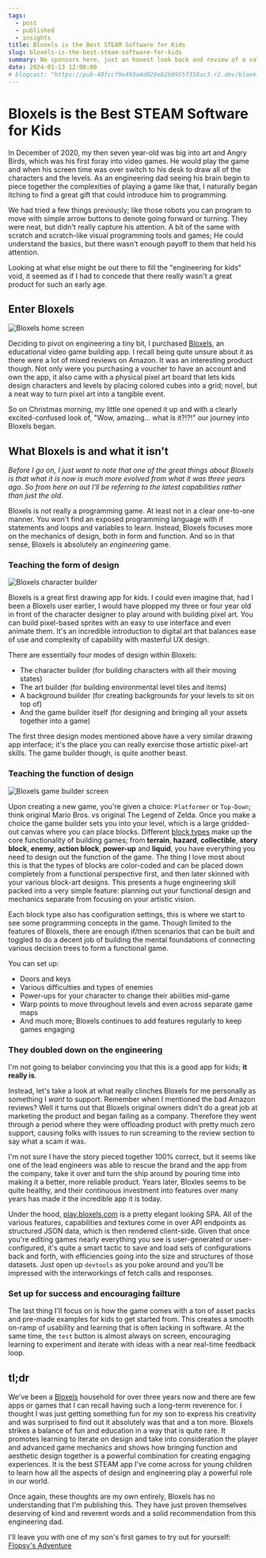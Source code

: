```yaml
---
tags:
  - post
  - published
  - insights
title: Bloxels is the Best STEAM Software for Kids
slug: bloxels-is-the-best-steam-software-for-kids
summary: No sponsors here, just an honest look back and review of a valuable and endlessly fun educational game for kids.
date: 2024-01-13 12:00:00
# blogcast: "https://pub-40fccf9e493a4d029eb2b8955f358ac3.r2.dev/bloxels-is-the-best-steam-software-for-kids.mp3"
---
```


# Bloxels is the Best STEAM Software for Kids

In December of 2020, my then seven year-old was big into art and Angry Birds, which was his first foray into video games. He would play the game and when his screen time was over switch to his desk to draw all of the characters and the levels. As an engineering dad seeing his brain begin to piece together the complexities of playing a game like that, I naturally began itching to find a great gift that could introduce him to programming.

We had tried a few things previously; like those robots you can program to move with simple arrow buttons to denote going forward or turning. They were neat, but didn't really capture his attention. A bit of the same with scratch and scratch-like visual programming tools and games; He could understand the basics, but there wasn't enough payoff to them that held his attention.

Looking at what else might be out there to fill the "engineering for kids" void, it seemed as if I had to concede that there really wasn't a great product for such an early age.

## Enter Bloxels

![Bloxels home screen](/static/blog/bloxels/bloxels.png)

Deciding to pivot on engineering a tiny bit, I purchased [Bloxels](https://bloxels.com), an educational video game building app. I recall being quite unsure about it as there were a lot of mixed reviews on Amazon. It was an interesting product though. Not only were you purchasing a voucher to have an account and own the app, it also came with a physical pixel art board that lets kids design characters and levels by placing colored cubes into a grid; novel, but a neat way to turn pixel art into a tangible event.

So on Christmas morning, my little one opened it up and with a clearly excited-confused look of, "Wow, amazing... what is it?!?!" our journey into Bloxels began.

## What Bloxels is and what it isn't

*Before I go on, I just want to note that one of the great things about Bloxels is that what it is now is much more evolved from what it was three years ago. So from here on out I'll be referring to the latest capabilities rather than just the old.*

Bloxels is not really a programming game. At least not in a clear one-to-one manner. You won't find an exposed programming language with if statements and loops and variables to learn. Instead, Bloxels focuses more on the mechanics of design, both in form and function. And so in that sense, Bloxels is absolutely an *engineering* game.

### Teaching the form of design

![Bloxels character builder](/static/blog/bloxels/characterbuilder.png)

Bloxels is a great first drawing app for kids. I could even imagine that, had I been a Bloxels user earlier, I would have plopped my three or four year old in front of the character designer to play around with building pixel art. You can build pixel-based sprites with an easy to use interface and even animate them. It's an incredible introduction to digital art that balances ease of use and complexity of capability with masterful UX design.

There are essentially four modes of design within Bloxels:
- The character builder (for building characters with all their moving states)
- The art builder (for building environmental level tiles and items)
- A background builder (for creating backgrounds for your levels to sit on top of)
- And the game builder itself (for designing and bringing all your assets together into a game)

The first three design modes mentioned above have a very similar drawing app interface; it's the place you can really exercise those artistic pixel-art skills. The game builder though, is quite another beast. 

### Teaching the function of design

![Bloxels game builder screen](/static/blog/bloxels/gamebuilder.png)

Upon creating a new game, you're given a choice: `Platformer` or `Top-Down`; think original Mario Bros. vs original The Legend of Zelda. Once you make a choice the game builder sets you into your level, which is a large gridded-out canvas where you can place blocks. Different [block types](https://www.bloxels.com/tutorials/8-block-types) make up the core functionality of building games; from **terrain**, **hazard**, **collectible**, **story block**, **enemy**, **action block**, **power-up** and **liquid**, you have everything you need to design out the function of the game. The thing I love most about this is that the types of blocks are color-coded and can be placed down completely from a functional perspective first, and then later skinned with your various block-art designs. This presents a huge engineering skill packed into a very simple feature: planning out your functional design and mechanics separate from focusing on your artistic vision.

Each block type also has configuration settings, this is where we start to see some programming concepts in the game. Though limited to the features of Bloxels, there are enough if/then scenarios that can be built and toggled to do a decent job of building the mental foundations of connecting various decision trees to form a functional game.

You can set up:

- Doors and keys
- Various difficulties and types of enemies
- Power-ups for your character to change their abilities mid-game
- Warp points to move throughout levels and even across separate game maps
- And much more; Bloxels continues to add features regularly to keep games engaging

### They doubled down on the engineering

I'm not going to belabor convincing you that this is a good app for kids; **it really is**.

Instead, let's take a look at what really clinches Bloxels for me personally as something I *want* to support. Remember when I mentioned the bad Amazon reviews? Well it turns out that Bloxels original owners didn't do a great job at marketing the product and began failing as a company. Therefore they went through a period where they were offloading product with pretty much zero support, causing folks with issues to run screaming to the review section to say what a scam it was.

I'm not sure I have the story pieced together 100% correct, but it seems like one of the lead engineers was able to rescue the brand and the app from the company, take it over and turn the ship around by pouring time into making it a better, more reliable product. Years later, Bloxles seems to be quite healthy, and their continuous investment into features over many years has made it the incredible app it is today.

Under the hood, [play.bloxels.com](https://play.bloxels.com) is a pretty elegant looking SPA. All of the various features, capabilities and textures come in over API endpoints as structured JSON data, which is then rendered client-side. Given that once you're editing games nearly everything you see is user-generated or user-configured, it's quite a smart tactic to save and load sets of configurations back and forth, with efficiencies going into the size and structures of those datasets. Just open up `devtools` as you poke around and you'll be impressed with the interworkings of fetch calls and responses.

### Set up for success and encouraging failture

The last thing I'll focus on is how the game comes with a ton of asset packs and pre-made examples for kids to get started from. This creates a smooth on-ramp of usability and learning that is often lacking in software. At the same time, the `test` button is almost always on screen, encouraging learning to experiment and iterate with ideas with a near real-time feedback loop.

## tl;dr

We've been a [Bloxels](https://bloxels.com) household for over three years now and there are few apps or games that I can recall having such a long-term reverence for. I thought I was just getting something fun for my son to express his creativity and was surprised to find out it absolutely was that and a ton more. Bloxels strikes a balance of fun and education in a way that is quite rare. It promotes learning to iterate on design and take into consideration the player and advanced game mechanics and shows how bringing function and aesthetic design together is a powerful combination for creating engaging experiences. It is the best STEAM app I've come across for young children to learn how all the aspects of design and engineering play a powerful role in our world.

Once again, these thoughts are my own entirely, Bloxels has no understanding that I'm publishing this. They have just proven themselves deserving of kind and reverent words and a solid recommendation from this engineering dad.

I'll leave you with one of my son's first games to try out for yourself: [Flopsy's Adventure](https://play.bloxels.com/arcade/33646494)